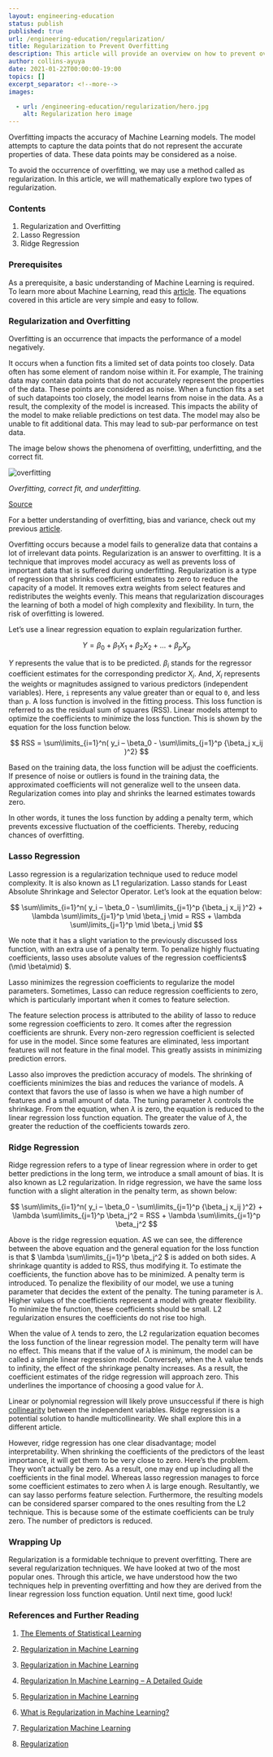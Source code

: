 ```yaml
---
layout: engineering-education
status: publish
published: true
url: /engineering-education/regularization/
title: Regularization to Prevent Overfitting
description: This article will provide an overview on how to prevent overfitting of data using Regularization. The goal is to understand what overfitting is, and how to prevent them using regularization techniques.
author: collins-ayuya
date: 2021-01-22T00:00:00-19:00
topics: []
excerpt_separator: <!--more-->
images:

  - url: /engineering-education/regularization/hero.jpg
    alt: Regularization hero image
---
```

Overfitting impacts the accuracy of Machine Learning models. The model attempts to capture the data points that do not represent the accurate properties of data. These data points may be considered as a noise.
<!--more-->
To avoid the occurrence of overfitting, we may use a method called as regularization. In this article, we will mathematically explore two types of regularization.

### Contents

1. Regularization and Overfitting
2. Lasso Regression
3. Ridge Regression

### Prerequisites

As a prerequisite, a basic understanding of Machine Learning is required. To learn more about Machine Learning, read this [article](/engineering-education/supervised-learning-algorithms/). The equations covered in this article are very simple and easy to follow.

### Regularization and Overfitting

Overfitting is an occurrence that impacts the performance of a model negatively. 

It occurs when a function fits a limited set of data points too closely. Data often has some element of random noise within it. For example, The training data may contain data points that do not accurately represent the properties of the data. These points are considered as noise. When a function fits a set of such datapoints too closely, the model learns from noise in the data. As a result, the complexity of the model is increased. This impacts the ability of the model to make reliable predictions on test data. The model may also be unable to fit additional data. This may lead to sub-par performance on test data. 

The image below shows the phenomena of overfitting, underfitting, and the correct fit.

![overfitting](/engineering-education/regularization/overfitting.png)

*Overfitting, correct fit, and underfitting.*

[Source](https://analyticsindiamag.com/regularization-in-machine-learning-a-detailed-guide/)

For a better understanding of overfitting, bias and variance, check out my previous [article](/engineering-education/ensemble-bias-var/). 

Overfitting occurs because a model fails to generalize data that contains a lot of irrelevant data points. Regularization is an answer to overfitting. It is a technique that improves model accuracy as well as prevents loss of important data that is suffered during underfitting. Regularization is a type of regression that shrinks coefficient estimates to zero to reduce the capacity of a model. It removes extra weights from select features and redistributes the weights evenly. This means that regularization discourages the learning of both a model of high complexity and flexibility. In turn, the risk of overfitting is lowered.

Let’s use a linear regression equation to explain regularization further.

$$ Y = \beta_0 + \beta_1 X_1 + \beta_2 X_2 + … + \beta_p X_p $$

$Y$ represents the value that is to be predicted. $\beta_i$ stands for the regressor coefficient estimates for the corresponding predictor $X_i$. And, $X_i$ represents the weights or magnitudes assigned to various predictors (independent variables). Here, `i` represents any value greater than or equal to `0`, and less than `p`.
A loss function is involved in the fitting process. This loss function is referred to as the residual sum of squares (RSS). Linear models attempt to optimize the coefficients to minimize the loss function. This is shown by the equation for the loss function below.

$$ RSS = \sum\limits_{i=1}^n( y_i – \beta_0 - \sum\limits_{j=1}^p {\beta_j x_ij )^2} $$

Based on the training data, the loss function will be adjust the coefficients. If presence of noise or outliers is found in the training data, the approximated coefficients will not generalize well to the unseen data. Regularization comes into play and shrinks the learned estimates towards zero. 

In other words, it tunes the loss function by adding a penalty term, which prevents excessive fluctuation of the coefficients. Thereby, reducing chances of overfitting.

### Lasso Regression

Lasso regression is a regularization technique used to reduce model complexity. It is also known as L1 regularization. Lasso stands for Least Absolute Shrinkage and Selector Operator. Let’s look at the equation below:

$$ \sum\limits_{i=1}^n( y_i – \beta_0 - \sum\limits_{j=1}^p {\beta_j x_ij )^2} + \lambda \sum\limits_{j=1}^p \mid \beta_j \mid = RSS + \lambda \sum\limits_{j=1}^p \mid \beta_j \mid $$

We note that it has a slight variation to the previously discussed loss function, with an extra use of a penalty term. To penalize highly fluctuating coefficients, lasso uses absolute values of the regression coefficients$ (\mid \beta\mid) $.

Lasso minimizes the regression coefficients to regularize the model parameters. Sometimes, Lasso can reduce regression coefficients to zero, which is particularly important when it comes to feature selection.

The feature selection process is attributed to the ability of lasso to reduce some regression coefficients to zero. It comes after the regression coefficients are shrunk. Every non-zero regression coefficient is selected for use in the model. Since some features are eliminated, less important features will not feature in the final model. This greatly assists in minimizing prediction errors.

Lasso also improves the prediction accuracy of models. The shrinking of coefficients minimizes the bias and reduces the variance of models. A context that favors the use of lasso is when we have a high number of features and a small amount of data. The tuning parameter $\lambda$ controls the shrinkage. From the equation, when $\lambda$ is zero, the equation is reduced to the linear regression loss function equation. The greater the value of $\lambda$, the greater the reduction of the coefficients towards zero.

### Ridge Regression

Ridge regression refers to a type of linear regression where in order to get better predictions in the long term, we introduce a small amount of bias. It is also known as L2 regularization. In ridge regression, we have the same loss function with a slight alteration in the penalty term, as shown below:

$$ \sum\limits_{i=1}^n( y_i – \beta_0 - \sum\limits_{j=1}^p {\beta_j x_ij )^2} + \lambda \sum\limits_{j=1}^p \beta_j^2 = RSS + \lambda \sum\limits_{j=1}^p \beta_j^2 $$

Above is the ridge regression equation. AS we can see, the difference between the above equation and the general equation for the loss function is that $ \lambda \sum\limits_{j=1}^p \beta_j^2 $ is added on both sides. A shrinkage quantity is added to RSS, thus modifying it. To estimate the coefficients, the function above has to be minimized. A penalty term is introduced. To penalize the flexibility of our model, we use a tuning parameter that decides the extent of the penalty. The tuning parameter is $\lambda$. Higher values of the coefficients represent a model with greater flexibility. To minimize the function, these coefficients should be small. L2 regularization ensures the coefficients do not rise too high.

When the value of $\lambda$ tends to zero, the L2 regularization equation becomes the loss function of the linear regression model. The penalty term will have no effect. This means that if the value of $\lambda$ is minimum, the model can be called a simple linear regression model. Conversely, when the $\lambda$ value tends to infinity, the effect of the shrinkage penalty increases. As a result, the coefficient estimates of the ridge regression will approach zero. This underlines the importance of choosing a good value for $\lambda$.

Linear or polynomial regression will likely prove unsuccessful if there is high [collinearity](https://machinelearningmind.com/2019/10/19/multicollinearity-how-to-fix-it/) between the independent variables. Ridge regression is a potential solution to handle multicollinearity. We shall explore this in a different article.

However, ridge regression has one clear disadvantage; model interpretability. When shrinking the coefficients of the predictors of the least importance, it will get them to be very close to zero. Here’s the problem. They won’t actually be zero. As a result, one may end up including all the coefficients in the final model. Whereas lasso regression manages to force some coefficient estimates to zero when $\lambda$ is large enough. Resultantly, we can say lasso performs feature selection. Furthermore, the resulting models can be considered sparser compared to the ones resulting from the L2 technique. This is because some of the estimate coefficients can be truly zero. The number of predictors is reduced.

### Wrapping Up

Regularization is a formidable technique to prevent overfitting. There are several regularization techniques. We have looked at two of the most popular ones. Through this article, we have understood how the two techniques help in preventing overfitting and how they are derived from the linear regression loss function equation. Until next time, good luck!

### References and Further Reading

1. [The Elements of Statistical Learning](https://www.springer.com/gp/book/9780387848570)

2. [Regularization in Machine Learning](https://towardsdatascience.com/regularization-in-machine-learning-76441ddcf99a)

3. [Regularization in Machine Learning](https://www.geeksforgeeks.org/regularization-in-machine-learning/)

4. [Regularization In Machine Learning – A Detailed Guide](https://analyticsindiamag.com/regularization-in-machine-learning-a-detailed-guide/)

5. [Regularization in Machine Learning](https://www.javatpoint.com/regularization-in-machine-learning)

6. [What is Regularization in Machine Learning?](https://codeburst.io/what-is-regularization-in-machine-learning-aed5a1c36590)

7. [Regularization Machine Learning](https://www.educba.com/regularization-machine-learning/)

8. [Regularization](https://datascience.eu/machine-learning/regularization-in-machine-learning/)
